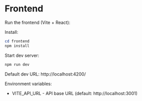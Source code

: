 # Frontend

Run the frontend (Vite + React):

Install:

```powershell
cd frontend
npm install
```

Start dev server:

```powershell
npm run dev
```

Default dev URL: http://localhost:4200/

Environment variables:
- VITE_API_URL - API base URL (default: http://localhost:3001)
